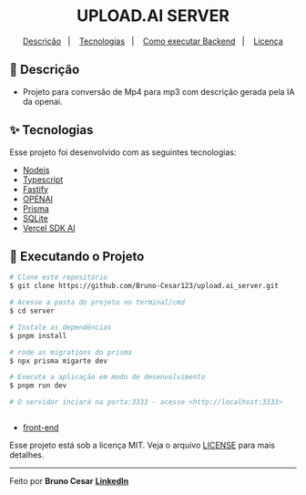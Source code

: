 <h1 align="center">UPLOAD.AI SERVER</h1>

<p align="center">
  <a href="#-descricao">Descrição</a>&nbsp;&nbsp;&nbsp;|&nbsp;&nbsp;&nbsp;
  <a href="#-tecnologias">Tecnologias</a>&nbsp;&nbsp;&nbsp;|&nbsp;&nbsp;&nbsp;
  <a href="#-executando-o-projeto">Como executar Backend</a>&nbsp;&nbsp;&nbsp;|&nbsp;&nbsp;&nbsp;
  <a href="#-licença">Licença</a>
</p>

## 📜 Descrição

- Projeto para conversão de Mp4 para mp3 com descrição gerada pela IA da openai.


## ✨ Tecnologias

Esse projeto foi desenvolvido com as seguintes tecnologias:

- [Nodejs](https://nodejs.org/en/)
- [Typescript](https://www.typescriptlang.org/)
- [Fastify](https://www.fastify.io/)
- [OPENAI](https://openai.com/blog/chatgpt)
- [Prisma](https://www.prisma.io/)
- [SQLite](https://www.sqlite.org/)
- [Vercel SDK AI](https://sdk.vercel.ai/docs)



## 🎲 Executando o Projeto

```bash
# Clone este repositório
$ git clone https://github.com/Bruno-Cesar123/upload.ai_server.git

# Acesse a pasta do projeto no terminal/cmd
$ cd server

# Instale as dependências
$ pnpm install

# rode as migrations do prisma
$ npx prisma migarte dev

# Execute a aplicação em modo de desenvolvimento
$ pnpm run dev

# O servidor inciará na porta:3333 - acesse <http://localhost:3333>



```
- [front-end](https://github.com/Bruno-Cesar123/upload.ai_web)

Esse projeto está sob a licença MIT. Veja o arquivo [LICENSE](license) para mais detalhes.

---

Feito por **Bruno Cesar** [**LinkedIn**](https://www.linkedin.com/in/bruno-cesar-b0039715a/)